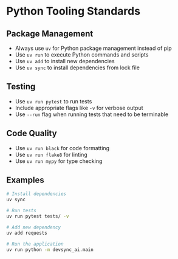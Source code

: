 # Python Tooling Standards

## Package Management
- Always use `uv` for Python package management instead of pip
- Use `uv run` to execute Python commands and scripts
- Use `uv add` to install new dependencies
- Use `uv sync` to install dependencies from lock file

## Testing
- Use `uv run pytest` to run tests
- Include appropriate flags like `-v` for verbose output
- Use `--run` flag when running tests that need to be terminable

## Code Quality
- Use `uv run black` for code formatting
- Use `uv run flake8` for linting
- Use `uv run mypy` for type checking

## Examples
```bash
# Install dependencies
uv sync

# Run tests
uv run pytest tests/ -v

# Add new dependency
uv add requests

# Run the application
uv run python -m devsync_ai.main
```